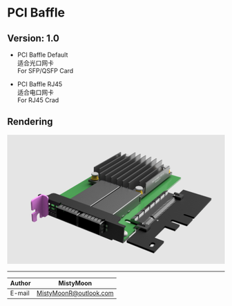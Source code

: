# PCI Baffle

## Version: 1.0

- PCI Baffle Default  
  适合光口网卡  
  For SFP/QSFP Card  

- PCI Baffle RJ45  
  适合电口网卡   
  For RJ45 Crad

## Rendering   

![v1.0.png](/Documents/Pictures/Renderings/V1.0.png)       

---

|Author |MistyMoon              |
|---    |---                    |
|E-mail |MistyMoonR@outlook.com |
